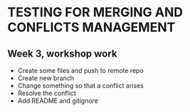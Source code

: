 # TESTING FOR MERGING AND CONFLICTS MANAGEMENT
## Week 3, workshop work

- Create some files and push to remote repo
- Create new branch
- Change something so that a conflict arises
- Resolve the conflict
- Add README and gitignore
